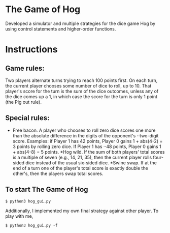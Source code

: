 # The Game of Hog
Developed a simulator and multiple strategies for the dice game Hog by using control statements and higher-order functions.

# Instructions

## Game rules:
Two players alternate turns trying to reach 100 points first. On each turn, the current player chooses some number of dice to roll, up to 10. That player's score for the turn is the sum of the dice outcomes, unless any of the dice comes up a 1, in which case the score for the turn is only 1 point (the Pig out rule).

## Special rules:
* Free bacon. A player who chooses to roll zero dice scores one more than the absolute difference in the digits of the opponent's ⋅⋅two-digit score. Examples: if Player 1 has 42 points, Player 0 gains 1 + abs(4-2) = 3 points by rolling zero dice. If Player 1 has ⋅⋅48 points, Player 0 gains 1 + abs(4-8) = 5 points.
*Hog wild. If the sum of both players' total scores is a multiple of seven (e.g., 14, 21, 35), then the current player rolls four-sided dice instead of the usual six-sided dice.
*Swine swap. If at the end of a turn one of the player's total score is exactly double the other's, then the players swap total scores.

## To start The Game of Hog
```
$ python3 hog_gui.py
```

Additionally, I implemented my own final strategy against other player. To play with me,
```
$ python3 hog_gui.py -f
```